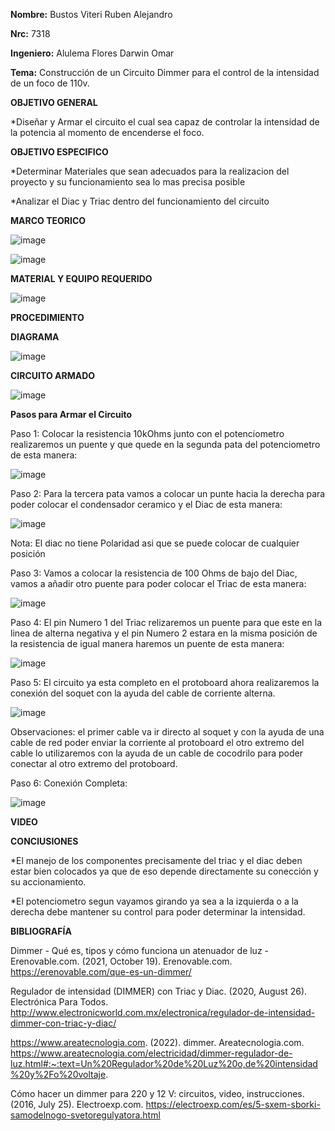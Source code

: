 **Nombre:** Bustos Viteri Ruben Alejandro

**Nrc:** 7318

**Ingeniero:** Alulema Flores Darwin Omar

**Tema:** Construcción de un Circuito Dimmer para el control de la intensidad de un foco de 110v.

**OBJETIVO GENERAL**

*Diseñar y Armar el circuito el cual sea capaz de controlar la intensidad de la potencia al momento de encenderse el foco.

**OBJETIVO ESPECIFICO**

*Determinar Materiales que sean adecuados para la realizacion del proyecto y su funcionamiento sea lo mas precisa posible

*Analizar el Diac y Triac dentro del funcionamiento del circuito

**MARCO TEORICO**

![image](https://user-images.githubusercontent.com/105680588/179206122-aff83300-40ba-49e9-a86b-d553b14c524c.png)

![image](https://user-images.githubusercontent.com/105680588/179207171-4061c3f9-9fee-48a2-a6a0-6a3da4e4ddef.png)

**MATERIAL Y EQUIPO REQUERIDO**

![image](https://user-images.githubusercontent.com/105680588/179205970-ca61a774-704c-4054-9526-b34717f81945.png)

**PROCEDIMIENTO**

**DIAGRAMA**

![image](https://user-images.githubusercontent.com/105680588/179205726-ac478cfc-2567-4b57-b638-6f1aaf33ad2e.png)

**CIRCUITO ARMADO**

![image](https://user-images.githubusercontent.com/105680588/179205638-395f8949-0ad8-4308-be94-43af9d51f16e.png)

**Pasos para Armar el Circuito**

Paso 1: Colocar la resistencia 10kOhms junto con el potenciometro realizaremos un puente y que quede en la segunda pata del potenciometro de esta manera:

![image](https://user-images.githubusercontent.com/105680588/179232050-c27fdd25-868c-40e6-994a-8e68df8b121b.png)

Paso 2: Para la tercera pata vamos a colocar un punte hacia la derecha para poder colocar el condensador ceramico y el Diac de esta manera:

![image](https://user-images.githubusercontent.com/105680588/179232771-7800cb74-0c4d-4c54-87b6-8f692dd9be69.png)

Nota: El diac no tiene Polaridad asi que se puede colocar de cualquier posición 

Paso 3: Vamos a colocar la resistencia de 100 Ohms de bajo del Diac, vamos a añadir otro puente para poder colocar el Triac de esta manera:

![image](https://user-images.githubusercontent.com/105680588/179233352-0b437713-a8ce-4fba-a79c-ecc93485c582.png)

Paso 4: El pin Numero 1 del Triac relizaremos un puente para que este en la linea de alterna negativa y el pin Numero 2 estara en la misma posición de la resistencia de igual manera haremos un puente de esta manera:

![image](https://user-images.githubusercontent.com/105680588/179234143-8ff91342-d9db-47a5-a3e9-8a6d584705c4.png)

Paso 5: El circuito ya esta completo en el protoboard ahora realizaremos la conexión del soquet con la ayuda del cable de corriente alterna.

![image](https://user-images.githubusercontent.com/105680588/179235038-12c9f5fd-1176-402d-8c94-21aad94c6ffe.png)

Observaciones: el primer cable va ir directo al soquet y con la ayuda de una cable de red poder enviar la corriente al protoboard el otro extremo del cable lo utilizaremos con la ayuda de un cable de cocodrilo para poder conectar al otro extremo del protoboard.

Paso 6: Conexión Completa:

![image](https://user-images.githubusercontent.com/105680588/179236059-99020d7a-dbed-4169-8d8b-421d8e714a35.png)

**VIDEO**

**CONClUSIONES**

*El manejo de los componentes precisamente del triac y el diac deben estar bien colocados ya que de eso depende directamente su conección y su accionamiento.

*El potenciometro segun vayamos girando ya sea a la izquierda o a la derecha debe mantener su control para poder determinar la intensidad.

**BIBLIOGRAFÍA**

Dimmer - Qué es, tipos y cómo funciona un atenuador de luz - Erenovable.com. (2021, October 19). Erenovable.com. https://erenovable.com/que-es-un-dimmer/

‌Regulador de intensidad (DIMMER) con Triac y Diac. (2020, August 26). Electrónica Para Todos. http://www.electronicworld.com.mx/electronica/regulador-de-intensidad-dimmer-con-triac-y-diac/

‌https://www.areatecnologia.com. (2022). dimmer. Areatecnologia.com. https://www.areatecnologia.com/electricidad/dimmer-regulador-de-luz.html#:~:text=Un%20Regulador%20de%20Luz%20o,de%20intensidad%20y%2Fo%20voltaje.

‌Cómo hacer un dimmer para 220 y 12 V: circuitos, video, instrucciones. (2016, July 25). Electroexp.com. https://electroexp.com/es/5-sxem-sborki-samodelnogo-svetoregulyatora.html

